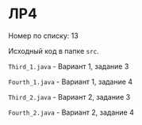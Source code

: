 # ЛР4

Номер по списку: 13

Исходный код в папке `src`. 

`Third_1.java` - Вариант 1, задание 3

`Fourth_1.java` - Вариант 1, задание 4

`Third_2.java` - Вариант 2, задание 3

`Fourth_2.java` - Вариант 2, задание 4
